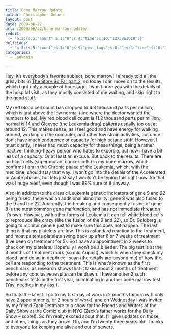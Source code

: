 ```yaml
---
title: Bone Marrow Update
author: Christopher DeLuca
layout: post
date: 2009-06-22
url: /2009/06/22/bone-marrow-update/
reddit:
  - 'a:2:{s:5:"count";s:1:"0";s:4:"time";s:10:"1275863618";}'
delicious:
  - 'a:3:{s:5:"count";s:1:"0";s:9:"post_tags";s:0:"";s:4:"time";s:10:"1276709139";}'
categories:
  - Leukemia

---
```

Hey, it&#8217;s everybody&#8217;s favorite subject, bone marrow! I already told all the grisly bits in <a href="/2009/06/08/the-story-so-far-part-2/">The Story So Far part 2</a>, so today I can move on to the results, which I got only a couple of hours ago. I won&#8217;t bore you with the details of the hospital visit, as they mostly consisted of me waiting, and skip right to the good stuff.

My red blood cell count has dropped to 4.8 thousand parts per million, which is just above the low normal (and where the doctor wanted the numbers to be). My red blood cell count is 11.2 thousand parts per million; normal is 14 and Gleevec (the Leukemia drug) paitents usually top out at around 12. This makes sense, as I feel good and have energy for walking around, working on the computer, and other low strain activities, but once I don&#8217;t have much endurence or capacity for high octane stuff. However, I must clarify, I never had much capacity for these things, being a rather inactive, thinking-heavy person who hates to excorsie, but now I have a bit less of a capacity. Or at least an excuse. But back to the results. There are no blast cells (super mutant cancer cells) in my bone marrow, which confirms I am in the Chronic phase of the Leukemia, which, with the medicine, should stay that way. I won&#8217;t go into the detials of the Accelerated or Acute phases, but lets just say I wouldn&#8217;t be typing this right now. So that was I huge releif, even though I was 99% sure of it anyway.

Also, in addition to the classic Leukemia genetic indicators of gene 9 and 22 being fused, there was an additional abnormality: gene 8 was also fused to the 9 and the 22. Aparently, the breaking and consequently fusing of gene 8 is the most common gene malfunction, and has not immediate threat on it&#8217;s own. However, with other forms of Leukemia it can tell white blood cells to reproduce like crazy (like the fusion of the 9 and 22), so Dr. Goldberg is going to monitor gene 8 just to make sure this does not happen. The last thing is that my platelets are low. This is astandard reaction to the treatment, and most paitents platelets swing back up after 6 or 7 weeks of treatment (I&#8217;ve been on treatment for 5). So I have an appointment in 2 weeks to check on my platelets. Hopefully I won&#8217;t be a bleeder. The big test is at the 3 months of treatment mark (so mid August), which is when they check my blood  and do an in depth cell scan (the details are beyond me) of how the cell are responding to the treatment. This is what&#8217;s known as the first benchmark, as research shows that it takes about 3 months of treatment before any conclusive results can be drawn. I have another 2 such benchmark tests in the first year, culminating in another bone marrow test (Yay, needles in my ass!).

So thats the latest. I go to my first day of work in 2 months tomorrow (I only have 2 appointments, or 2 hours of work), and on Wednesday I was invited by my friend Zack Dettmore to a show for the Friends and Writers of the Daily Show at the Comix club in NYC (Zack&#8217;s father works for the Daily Show &#8211; score!). So I&#8217;m really excited about that. I&#8217;ll give updates on those, and other, things as they arrive. Oh, and I&#8217;m twenty three years old! Thanks to everyone for keeping me alive and out of sewers.

